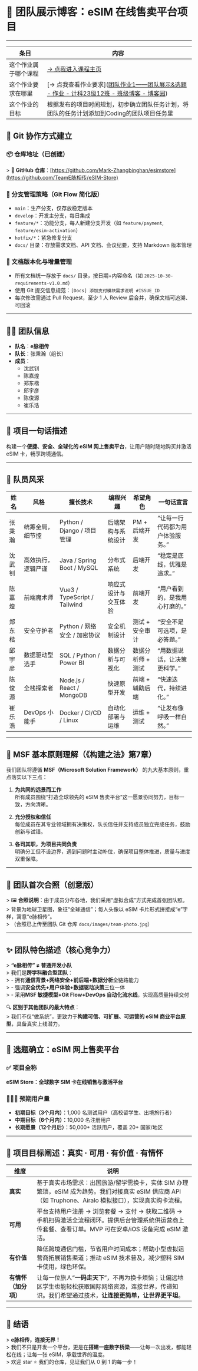 # 🚀 团队展示博客：eSIM 在线售卖平台项目

---

| 条目                 | 内容                                                         |
| -------------------- | ------------------------------------------------------------ |
| 这个作业属于哪个课程 | [→ 点我进入课程主页](https://edu.cnblogs.com/campus/gdgy/Class12Grade23ComputerScience) |
| 这个作业要求在哪里   | [→ 点我查看作业要求]([团队作业1——团队展示&选题 - 作业 - 计科23级12班 - 班级博客 - 博客园](https://edu.cnblogs.com/campus/gdgy/Class12Grade23ComputerScience/homework/13471)) |
| 这个作业的目标       | 根据发布的项目时间规划，初步确立团队任务计划，将团队的任务计划添加到Coding的团队项目任务里 |

## 🌱 Git 协作方式建立

### 📦 仓库地址（已创建）

&gt; 🔗 **GitHub 仓库**：[https://github.com/Mark-Zhangbinghan/esimstore](https://github.com/TeamE脉相传/eSIM-Store)  

### 🔧 分支管理策略（Git Flow 简化版）

- `main`：生产分支，仅存放稳定版本
- `develop`：开发主分支，每日集成
- `feature/*`：功能分支，每人新建分支开发（如 `feature/payment`, `feature/esim-activation`）
- `hotfix/*`：紧急修复分支
- `docs/` 目录：存放需求文档、API 文档、会议纪要，支持 Markdown 版本管理

### 📄 文档版本化与增量管理

- 所有文档统一存放于 `docs/` 目录，按日期+内容命名（如 `2025-10-30-requirements-v1.0.md`）
- 使用 Git 提交信息规范：`[Docs] 添加支付模块需求说明 #ISSUE_ID`
- 每次修改需通过 Pull Request，至少 1 人 Review 后合并，确保文档可追溯、可回滚

------

## 🧑‍💻 团队信息

- **队名**：**e脉相传**
- **队长**：张秉瀚（组长）
- **成员**：
  - 沈武钊
  - 陈嘉煌
  - 郑东楷
  - 邱宇彦
  - 陈俊源
  - 崔乐浩

---

## 🎯 项目一句话描述
构建一个**便捷、安全、全球化的 eSIM 网上售卖平台**，让用户随时随地购买并激活 eSIM 卡，畅享跨境通信。

---

## 👤 队员风采

| 姓名   | 风格               | 擅长技术                     | 编程兴趣             | 希望角色          | 一句话宣言                       |
| ------ | ------------------ | ---------------------------- | -------------------- | ----------------- | -------------------------------- |
| 张秉瀚 | 统筹全局，细节控   | Python / Django / 项目管理   | 后端架构与系统设计   | PM + 后端开发     | “让每一行代码都为用户体验服务。” |
| 沈武钊 | 高效执行，逻辑严谨 | Java / Spring Boot / MySQL   | 分布式系统           | 后端开发          | “稳定是底线，优雅是追求。”       |
| 陈嘉煌 | 前端魔术师         | Vue3 / TypeScript / Tailwind | 响应式设计与交互体验 | 前端开发          | “用户看到的，是我用心打磨的。”   |
| 郑东楷 | 安全守护者         | Python / 网络安全 / 加密协议 | 安全机制设计         | 测试 + 安全审计   | “安全不是可选项，是必答题。”     |
| 邱宇彦 | 数据驱动型选手     | SQL / Python / Power BI      | 数据分析与可视化     | 数据分析师 + 测试 | “用数据说话，让决策更科学。”     |
| 陈俊源 | 全栈探索者         | Node.js / React / MongoDB    | 快速原型开发         | 前端 + 辅助后端   | “快速迭代，持续进化。”           |
| 崔乐浩 | DevOps 小能手      | Docker / CI/CD / Linux       | 自动化部署与运维     | 运维 + 测试       | “让发布像呼吸一样自然。”         |

---

## 📖 MSF 基本原则理解（《构建之法》第7章）

我们团队将遵循 **MSF（Microsoft Solution Framework）** 的九大基本原则，重点落实以下三点：

1. **为共同的远景而工作**  
   所有成员围绕“打造全球领先的 eSIM 售卖平台”这一愿景协同努力，目标一致，方向清晰。

2. **充分授权和信任**  
   每位成员在其专业领域拥有决策权，队长信任并支持成员独立完成任务，鼓励创新与试错。

3. **各司其职，为项目共同负责**  
   明确分工但不设边界，遇到问题时主动补位，确保项目整体推进，质量与进度双重保障。

---

## 📸 团队首次合照（创意版）

&gt; 🖼️ **合照说明**：由于成员分布各地，我们采用“虚拟合成”方式完成首张团队照。  
&gt; 背景为地球卫星图，象征“全球通信”；每人头像以 eSIM 卡片形式拼接成“e”字样，寓意“e脉相传”。  
&gt; （合照已上传至团队 Git 仓库 `docs/images/team-photo.jpg`）

---

## ✨ 团队特色描述（核心竞争力）

&gt; **“e脉相传” ≠ 普通开发小队**  
&gt; 我们是**跨学科融合型团队**：  
&gt; - 拥有**通信背景+网络安全+前后端+数据分析**全链路能力  
&gt; - 强调**安全优先+用户体验+数据驱动决策**三位一体  
&gt; - 采用**MSF 敏捷模型+Git Flow+DevOps 自动化流水线**，实现高质量持续交付  

🔍 **区别于其他团队的最大特点**：  
&gt; 我们不仅“做系统”，更致力于**构建可信、可扩展、可运营的 eSIM 商业平台原型**，具备真实上线潜力。

---

## 📌 选题确立：eSIM 网上售卖平台

### ✅ 项目全称
**eSIM Store：全球数字 SIM 卡在线销售与激活平台**

### 🧑‍🤝‍🧑 预期用户量
- **初期目标（3个月内）**：1,000 名测试用户（高校留学生、出境旅行者）
- **中期目标（6个月内）**：10,000 名注册用户
- **长期愿景（12个月后）**：50,000+ 活跃用户，覆盖 20+ 国家/地区

---

## 🎯 项目目标阐述：真实 · 可用 · 有价值 · 有情怀

| 维度                 | 说明                                                         |
| -------------------- | ------------------------------------------------------------ |
| **真实**             | 基于真实市场需求：出国旅游/留学需换卡，实体 SIM 办理繁琐，eSIM 成为趋势。我们对接真实 eSIM 供应商 API（如 Truphone、Airalo 模拟接口），实现真实购卡流程。 |
| **可用**             | 平台支持用户注册 → 浏览套餐 → 支付 → 获取二维码 → 手机扫码激活全流程闭环。提供后台管理系统供运营商上传套餐、查看订单。MVP 可在安卓/iOS 设备完成 eSIM 激活。 |
| **有价值**           | 降低跨境通信门槛，节省用户时间成本；帮助小型虚拟运营商拓展销售渠道；推动 eSIM 技术普及，减少塑料 SIM 卡使用，绿色环保。 |
| **有情怀（加分项）** | 让每一位旅人“**一码走天下**”，不再为换卡烦恼；让偏远地区学生也能轻松获取国际网络资源，连接世界，传递知识。我们希望通过技术，**让连接更简单，让世界更平坦**。 |

---

## 📣 结语

&gt; **e脉相传，连接无界！**  
&gt; 我们不只是开发一个平台，更是在**搭建一座数字桥梁**——让每一次出发，都能轻松在线；让每一张 eSIM，承载世界的温度。  
&gt; 欢迎 star ⭐ 我们的仓库，见证我们从 0 到 1 的每一步！